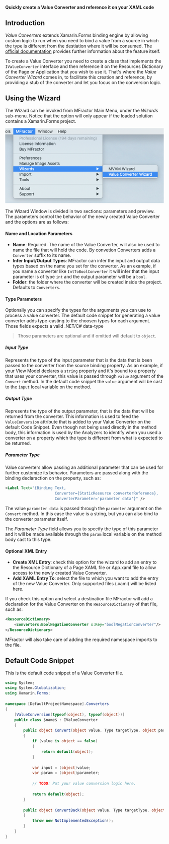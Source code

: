 **Quickly create a Value Converter and reference it on your XAML code**

## Introduction

_Value Converters_ extends Xamarin.Forms binding engine by allowing custom logic to run when you need to bind a value from a source in which the type is different from the destiation where it will be consumed. The [official documentation](https://docs.microsoft.com/en-us/xamarin/xamarin-forms/app-fundamentals/data-binding/converters) provides further information about the feature itself.

To create a Value Converter you need to create a class that implements the `IValueConverter` interface and then reference it on the Resources Dictionary of the Page or Application that you wish to use it. That's where the _Value Converter Wizard_ comes in, to facilitate this creation and reference, by providing a stub of the converter and let you focus on the conversion logic.

## Using the Wizard

The Wizard can be invoked from MFractor Main Menu, under the _Wizards_ sub-menu. Notice that the option will only appear if the loaded solution contains a Xamarin.Forms project.

![Examples the Menu Path the user take to go to the Value Converter Wizard](/img/xamarin-forms/value-converter-menu.png)

The Wizard Window is divided in two sections: parameters and preview. The parameters control the behavior of the newly created Value Converter and the options are as follows:

#### Name and Location Parameters
* **Name**: Required. The name of the Value Converter, will also be used to name the file that will hold the code. By convetion Converters adds a `Converter` suffix to its name.
* **Infer Input/Output Types**: MFractor can infer the input and output data types based on the name you set for the converter. As an example, if you name a converter like `IntToBoolConverter` it will infer that the input parameter is of type `int` and the output parameter will be a `bool`.
* **Folder**: the folder where the converter will be created inside the project. Defaults to `Converters`.

#### Type Parameters
Optionally you can specify the types for the arguments you can use to process a value converter. The default code snippet for generating a value converter adds type-casting to the choosen types for each argument. Those fields expects a valid .NET/C# data-type

>Those parameters are optional and if omitted will default to `object`.

##### Input Type
Represents the type of the input parameter that is the data that is been passed to the converter from the source binding property. As an example, if your View Model declares a `string` property and it's bound to a property that uses your converter, this value is passed through `value` argument of the `Convert` method. In the default code snippet the `value` argument will be cast to the `input` local variable on the method.

##### Output Type
Represents the type of the output parameter, that is the data that will be returned from the converter. This information is used to feed the `ValueConversion` attribute that is added to your Value Converter on the default Code Snippet. Even though not being used directly in the method body, this information is used by the Analyzers to identify when you used a converter on a property which the type is different from what is expected to be returned.

##### Parameter Type
Value converters allow passing an additional parameter that can be used for further customize its behavior. Parameters are passed along with the binding declaraction on the property, such as:

```xml
<Label Text="{Binding Text, 
                      Converter={StaticResource converterReference},
                      ConverterParameter='parameter data'}" />
```

The value `parameter data` is passed through the `parameter` argument on the `Convert` method. In this case the value is a string, but you can also bind to the converter parameter itself.

The _Parameter Type_ field allows you to specify the type of this parameter and it will be made available through the `param` local variable on the method body cast to this type.

#### Optional XML Entry

* **Create XML Entry**: check this option for the wizard to add an entry to the Resource Dictionary of a Page XAML file or App.xaml file to allow access to the newly created Value Converter.
* **Add XAML Entry To**: select the file to which you want to add the entry of the new Value Converter. Only supported files (.xaml) will be listed here.

If you check this option and select a destination file MFractor will add a declaration for the Value Converter on the `ResourceDictionary` of that file, such as:

```xml
<ResourceDictionary>
    <converters:BoolNegationConverter x:Key="boolNegationConverter"/>
</ResourceDictionary>
```

MFractor will also take care of adding the required namespace imports to the file.

## Default Code Snippet

This is the default code snippet of a Value Converter file.

```csharp
using System;
using System.Globalization;
using Xamarin.Forms;

namespace [DefaultProjectNamespace].Converters
{
    [ValueConversion(typeof(object), typeof(object))]
    public class $name$ : IValueConverter
    {
        public object Convert(object value, Type targetType, object parameter, CultureInfo culture)
        {
            if (value is object == false)
            {
                return default(object);
            }

            var input = (object)value;
            var param = (object)parameter;

            // TODO: Put your value conversion logic here.

            return default(object);
        }

        public object ConvertBack(object value, Type targetType, object parameter, CultureInfo culture)
        {
            throw new NotImplementedException();
        }
    }
}
```